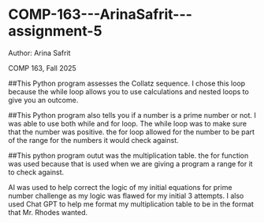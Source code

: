 # COMP-163---ArinaSafrit---assignment-5

Author: Arina Safrit

COMP 163, Fall 2025

##This Python program assesses the Collatz sequence. I chose this loop because the while loop allows you to use calculations and nested loops to give you an outcome. 

##This Python program also tells you if a number is a prime number or not. I was able to use both while and for loop. The while loop was to make sure that the number was positive. the for loop allowed for the number to be part of the range for the numbers it would check against.

##This python program outut was the multiplication table. the for function was used because that is used when we are giving a program a range for it to check against.

AI was used to help correct the logic of my initial equations for prime number challenge as my logic was flawed for my initial 3 attempts.
I also used Chat GPT to help me format my multiplication table to be in the format that Mr. Rhodes wanted.
